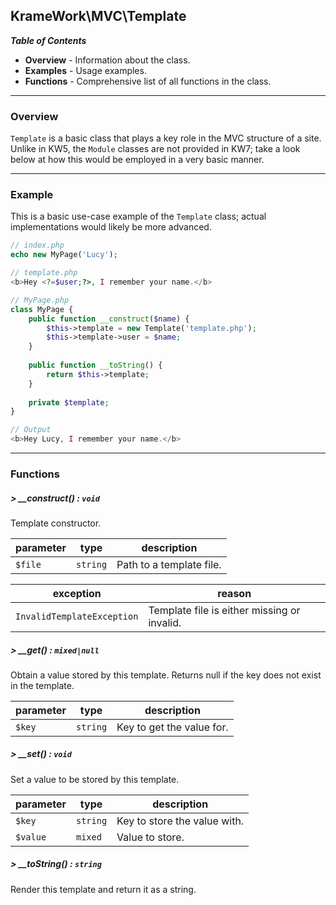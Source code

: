 ## KrameWork\MVC\Template

***Table of Contents***
* **Overview** - Information about the class.
* **Examples** - Usage examples.
* **Functions** - Comprehensive list of all functions in the class.

___
### Overview
`Template` is a basic class that plays a key role in the MVC structure of a site. Unlike in KW5, the `Module` classes are not provided in KW7; take a look below at how this would be employed in a very basic manner.
___
### Example
This is a basic use-case example of the `Template` class; actual implementations would likely be more advanced.
```php
// index.php
echo new MyPage('Lucy');

// template.php
<b>Hey <?=$user;?>, I remember your name.</b>

// MyPage.php
class MyPage {
    public function __construct($name) {
        $this->template = new Template('template.php');
        $this->template->user = $name;
    }
    
    public function __toString() {
        return $this->template;
    }
    
    private $template;
}

// Output
<b>Hey Lucy, I remember your name.</b>
```
___
### Functions
##### > __construct() : `void`
Template constructor.

parameter | type | description
--- | --- | ---
`$file` | `string` | Path to a template file.

exception | reason
--- | ---
`InvalidTemplateException` | Template file is either missing or invalid.

##### > __get() : `mixed|null`
Obtain a value stored by this template. Returns null if the key does not exist in the template.

parameter | type | description
--- | --- | ---
`$key` | `string` | Key to get the value for.

##### > __set() : `void`
Set a value to be stored by this template.

parameter | type | description
--- | --- | ---
`$key` | `string` | Key to store the value with.
`$value` | `mixed` | Value to store.

##### > __toString() : `string`
Render this template and return it as a string.